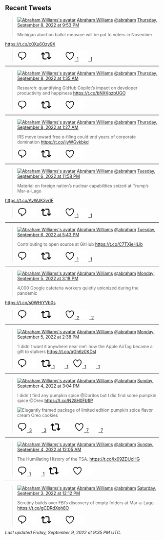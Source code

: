## Recent Tweets

> [![Abraham Williams's avatar](https://pbs.twimg.com/profile_images/897079141719195648/_mvh-QJH_mini.jpg)](https://twitter.com/abraham) [Abraham Williams](https://twitter.com/abraham) [@abraham](https://twitter.com/abraham) [Thursday, September 8, 2022 at 9:53 PM](https://twitter.com/abraham/status/1567994675587387392)
>
> Michigan abortion ballot measure will be put to voters in November

https://t.co/c0Xu6Ozy9X
>
> [![Reply](./images/reply_light.svg#gh-light-mode-only "Reply")](https://twitter.com/intent/tweet?in_reply_to=1567994675587387392#gh-light-mode-only)[![Reply](./images/reply.svg#gh-dark-mode-only "Reply")](https://twitter.com/intent/tweet?in_reply_to=1567994675587387392#gh-dark-mode-only)&emsp;[![Retweet](./images/retweet_light.svg#gh-light-mode-only "Retweet")](https://twitter.com/intent/retweet?tweet_id=1567994675587387392#gh-light-mode-only)[![Retweet](./images/retweet.svg#gh-dark-mode-only "Retweet")](https://twitter.com/intent/retweet?tweet_id=1567994675587387392#gh-dark-mode-only)&emsp;[![Like](./images/like_light.svg#gh-light-mode-only "Like")&ensp;1](https://twitter.com/intent/favorite?tweet_id=1567994675587387392#gh-light-mode-only)[![Like](./images/like.svg#gh-dark-mode-only "Like")&ensp;1](https://twitter.com/intent/favorite?tweet_id=1567994675587387392#gh-dark-mode-only)


---

> [![Abraham Williams's avatar](https://pbs.twimg.com/profile_images/897079141719195648/_mvh-QJH_mini.jpg)](https://twitter.com/abraham) [Abraham Williams](https://twitter.com/abraham) [@abraham](https://twitter.com/abraham) [Thursday, September 8, 2022 at 1:35 AM](https://twitter.com/abraham/status/1567688138742546434)
>
> Research: quantifying GitHub Copilot’s impact on developer productivity and happiness https://t.co/bNXKpzbUGO
>
> [![Reply](./images/reply_light.svg#gh-light-mode-only "Reply")](https://twitter.com/intent/tweet?in_reply_to=1567688138742546434#gh-light-mode-only)[![Reply](./images/reply.svg#gh-dark-mode-only "Reply")](https://twitter.com/intent/tweet?in_reply_to=1567688138742546434#gh-dark-mode-only)&emsp;[![Retweet](./images/retweet_light.svg#gh-light-mode-only "Retweet")](https://twitter.com/intent/retweet?tweet_id=1567688138742546434#gh-light-mode-only)[![Retweet](./images/retweet.svg#gh-dark-mode-only "Retweet")](https://twitter.com/intent/retweet?tweet_id=1567688138742546434#gh-dark-mode-only)&emsp;[![Like](./images/like_light.svg#gh-light-mode-only "Like")](https://twitter.com/intent/favorite?tweet_id=1567688138742546434#gh-light-mode-only)[![Like](./images/like.svg#gh-dark-mode-only "Like")](https://twitter.com/intent/favorite?tweet_id=1567688138742546434#gh-dark-mode-only)


---

> [![Abraham Williams's avatar](https://pbs.twimg.com/profile_images/897079141719195648/_mvh-QJH_mini.jpg)](https://twitter.com/abraham) [Abraham Williams](https://twitter.com/abraham) [@abraham](https://twitter.com/abraham) [Thursday, September 8, 2022 at 1:27 AM](https://twitter.com/abraham/status/1567685986397655040)
>
> IRS move toward free e-filing could end years of corporate domination https://t.co/iiyWGvkbkd
>
> [![Reply](./images/reply_light.svg#gh-light-mode-only "Reply")](https://twitter.com/intent/tweet?in_reply_to=1567685986397655040#gh-light-mode-only)[![Reply](./images/reply.svg#gh-dark-mode-only "Reply")](https://twitter.com/intent/tweet?in_reply_to=1567685986397655040#gh-dark-mode-only)&emsp;[![Retweet](./images/retweet_light.svg#gh-light-mode-only "Retweet")](https://twitter.com/intent/retweet?tweet_id=1567685986397655040#gh-light-mode-only)[![Retweet](./images/retweet.svg#gh-dark-mode-only "Retweet")](https://twitter.com/intent/retweet?tweet_id=1567685986397655040#gh-dark-mode-only)&emsp;[![Like](./images/like_light.svg#gh-light-mode-only "Like")](https://twitter.com/intent/favorite?tweet_id=1567685986397655040#gh-light-mode-only)[![Like](./images/like.svg#gh-dark-mode-only "Like")](https://twitter.com/intent/favorite?tweet_id=1567685986397655040#gh-dark-mode-only)


---

> [![Abraham Williams's avatar](https://pbs.twimg.com/profile_images/897079141719195648/_mvh-QJH_mini.jpg)](https://twitter.com/abraham) [Abraham Williams](https://twitter.com/abraham) [@abraham](https://twitter.com/abraham) [Tuesday, September 6, 2022 at 11:58 PM](https://twitter.com/abraham/status/1567301355492065280)
>
> Material on foreign nation’s nuclear capabilities seized at Trump’s Mar-a-Lago

https://t.co/AvWJK3yrIF
>
> [![Reply](./images/reply_light.svg#gh-light-mode-only "Reply")](https://twitter.com/intent/tweet?in_reply_to=1567301355492065280#gh-light-mode-only)[![Reply](./images/reply.svg#gh-dark-mode-only "Reply")](https://twitter.com/intent/tweet?in_reply_to=1567301355492065280#gh-dark-mode-only)&emsp;[![Retweet](./images/retweet_light.svg#gh-light-mode-only "Retweet")](https://twitter.com/intent/retweet?tweet_id=1567301355492065280#gh-light-mode-only)[![Retweet](./images/retweet.svg#gh-dark-mode-only "Retweet")](https://twitter.com/intent/retweet?tweet_id=1567301355492065280#gh-dark-mode-only)&emsp;[![Like](./images/like_light.svg#gh-light-mode-only "Like")&ensp;1](https://twitter.com/intent/favorite?tweet_id=1567301355492065280#gh-light-mode-only)[![Like](./images/like.svg#gh-dark-mode-only "Like")&ensp;1](https://twitter.com/intent/favorite?tweet_id=1567301355492065280#gh-dark-mode-only)


---

> [![Abraham Williams's avatar](https://pbs.twimg.com/profile_images/897079141719195648/_mvh-QJH_mini.jpg)](https://twitter.com/abraham) [Abraham Williams](https://twitter.com/abraham) [@abraham](https://twitter.com/abraham) [Tuesday, September 6, 2022 at 5:43 PM](https://twitter.com/abraham/status/1567206838831136768)
>
> Contributing to open source at GitHub https://t.co/C7TXjeHLib
>
> [![Reply](./images/reply_light.svg#gh-light-mode-only "Reply")](https://twitter.com/intent/tweet?in_reply_to=1567206838831136768#gh-light-mode-only)[![Reply](./images/reply.svg#gh-dark-mode-only "Reply")](https://twitter.com/intent/tweet?in_reply_to=1567206838831136768#gh-dark-mode-only)&emsp;[![Retweet](./images/retweet_light.svg#gh-light-mode-only "Retweet")](https://twitter.com/intent/retweet?tweet_id=1567206838831136768#gh-light-mode-only)[![Retweet](./images/retweet.svg#gh-dark-mode-only "Retweet")](https://twitter.com/intent/retweet?tweet_id=1567206838831136768#gh-dark-mode-only)&emsp;[![Like](./images/like_light.svg#gh-light-mode-only "Like")&ensp;1](https://twitter.com/intent/favorite?tweet_id=1567206838831136768#gh-light-mode-only)[![Like](./images/like.svg#gh-dark-mode-only "Like")&ensp;1](https://twitter.com/intent/favorite?tweet_id=1567206838831136768#gh-dark-mode-only)


---

> [![Abraham Williams's avatar](https://pbs.twimg.com/profile_images/897079141719195648/_mvh-QJH_mini.jpg)](https://twitter.com/abraham) [Abraham Williams](https://twitter.com/abraham) [@abraham](https://twitter.com/abraham) [Monday, September 5, 2022 at 3:18 PM](https://twitter.com/abraham/status/1566808016749568001)
>
> 4,000 Google cafeteria workers quietly unionized during the pandemic

https://t.co/s0WHiYVb0s
>
> [![Reply](./images/reply_light.svg#gh-light-mode-only "Reply")](https://twitter.com/intent/tweet?in_reply_to=1566808016749568001#gh-light-mode-only)[![Reply](./images/reply.svg#gh-dark-mode-only "Reply")](https://twitter.com/intent/tweet?in_reply_to=1566808016749568001#gh-dark-mode-only)&emsp;[![Retweet](./images/retweet_light.svg#gh-light-mode-only "Retweet")](https://twitter.com/intent/retweet?tweet_id=1566808016749568001#gh-light-mode-only)[![Retweet](./images/retweet.svg#gh-dark-mode-only "Retweet")](https://twitter.com/intent/retweet?tweet_id=1566808016749568001#gh-dark-mode-only)&emsp;[![Like](./images/like_light.svg#gh-light-mode-only "Like")&ensp;2](https://twitter.com/intent/favorite?tweet_id=1566808016749568001#gh-light-mode-only)[![Like](./images/like.svg#gh-dark-mode-only "Like")&ensp;2](https://twitter.com/intent/favorite?tweet_id=1566808016749568001#gh-dark-mode-only)


---

> [![Abraham Williams's avatar](https://pbs.twimg.com/profile_images/897079141719195648/_mvh-QJH_mini.jpg)](https://twitter.com/abraham) [Abraham Williams](https://twitter.com/abraham) [@abraham](https://twitter.com/abraham) [Monday, September 5, 2022 at 2:38 PM](https://twitter.com/abraham/status/1566797887773806597)
>
> ‘I didn’t want it anywhere near me’: how the Apple AirTag became a gift to stalkers https://t.co/qGh6z0KDsI
>
> [![Reply](./images/reply_light.svg#gh-light-mode-only "Reply")](https://twitter.com/intent/tweet?in_reply_to=1566797887773806597#gh-light-mode-only)[![Reply](./images/reply.svg#gh-dark-mode-only "Reply")](https://twitter.com/intent/tweet?in_reply_to=1566797887773806597#gh-dark-mode-only)&emsp;[![Retweet](./images/retweet_light.svg#gh-light-mode-only "Retweet")&ensp;1](https://twitter.com/intent/retweet?tweet_id=1566797887773806597#gh-light-mode-only)[![Retweet](./images/retweet.svg#gh-dark-mode-only "Retweet")&ensp;1](https://twitter.com/intent/retweet?tweet_id=1566797887773806597#gh-dark-mode-only)&emsp;[![Like](./images/like_light.svg#gh-light-mode-only "Like")&ensp;1](https://twitter.com/intent/favorite?tweet_id=1566797887773806597#gh-light-mode-only)[![Like](./images/like.svg#gh-dark-mode-only "Like")&ensp;1](https://twitter.com/intent/favorite?tweet_id=1566797887773806597#gh-dark-mode-only)


---

> [![Abraham Williams's avatar](https://pbs.twimg.com/profile_images/897079141719195648/_mvh-QJH_mini.jpg)](https://twitter.com/abraham) [Abraham Williams](https://twitter.com/abraham) [@abraham](https://twitter.com/abraham) [Sunday, September 4, 2022 at 3:04 PM](https://twitter.com/abraham/status/1566442026601676801)
>
> I didn't find any pumpkin spice @Doritos but I did find some pumpkin spice @Oreo https://t.co/N28H0Fb1lP
>
> ![Elegantly framed package of limited edition pumpkin spice flavor cream Oreo cookies](https://pbs.twimg.com/media/Fb0ePq-XkAAP3W8.jpg)
>
> [![Reply](./images/reply_light.svg#gh-light-mode-only "Reply")&ensp;3](https://twitter.com/intent/tweet?in_reply_to=1566442026601676801#gh-light-mode-only)[![Reply](./images/reply.svg#gh-dark-mode-only "Reply")&ensp;3](https://twitter.com/intent/tweet?in_reply_to=1566442026601676801#gh-dark-mode-only)&emsp;[![Retweet](./images/retweet_light.svg#gh-light-mode-only "Retweet")](https://twitter.com/intent/retweet?tweet_id=1566442026601676801#gh-light-mode-only)[![Retweet](./images/retweet.svg#gh-dark-mode-only "Retweet")](https://twitter.com/intent/retweet?tweet_id=1566442026601676801#gh-dark-mode-only)&emsp;[![Like](./images/like_light.svg#gh-light-mode-only "Like")&ensp;7](https://twitter.com/intent/favorite?tweet_id=1566442026601676801#gh-light-mode-only)[![Like](./images/like.svg#gh-dark-mode-only "Like")&ensp;7](https://twitter.com/intent/favorite?tweet_id=1566442026601676801#gh-dark-mode-only)


---

> [![Abraham Williams's avatar](https://pbs.twimg.com/profile_images/897079141719195648/_mvh-QJH_mini.jpg)](https://twitter.com/abraham) [Abraham Williams](https://twitter.com/abraham) [@abraham](https://twitter.com/abraham) [Sunday, September 4, 2022 at 12:05 AM](https://twitter.com/abraham/status/1566215756584476674)
>
> The Humiliating History of the TSA.
https://t.co/Ix09ZDUcHG
>
> [![Reply](./images/reply_light.svg#gh-light-mode-only "Reply")&ensp;1](https://twitter.com/intent/tweet?in_reply_to=1566215756584476674#gh-light-mode-only)[![Reply](./images/reply.svg#gh-dark-mode-only "Reply")&ensp;1](https://twitter.com/intent/tweet?in_reply_to=1566215756584476674#gh-dark-mode-only)&emsp;[![Retweet](./images/retweet_light.svg#gh-light-mode-only "Retweet")](https://twitter.com/intent/retweet?tweet_id=1566215756584476674#gh-light-mode-only)[![Retweet](./images/retweet.svg#gh-dark-mode-only "Retweet")](https://twitter.com/intent/retweet?tweet_id=1566215756584476674#gh-dark-mode-only)&emsp;[![Like](./images/like_light.svg#gh-light-mode-only "Like")](https://twitter.com/intent/favorite?tweet_id=1566215756584476674#gh-light-mode-only)[![Like](./images/like.svg#gh-dark-mode-only "Like")](https://twitter.com/intent/favorite?tweet_id=1566215756584476674#gh-dark-mode-only)


---

> [![Abraham Williams's avatar](https://pbs.twimg.com/profile_images/897079141719195648/_mvh-QJH_mini.jpg)](https://twitter.com/abraham) [Abraham Williams](https://twitter.com/abraham) [@abraham](https://twitter.com/abraham) [Saturday, September 3, 2022 at 12:12 PM](https://twitter.com/abraham/status/1566036515490258947)
>
> Scrutiny builds over FBI’s discovery of empty folders at Mar-a-Lago.
https://t.co/gCDRdXqh8O
>
> [![Reply](./images/reply_light.svg#gh-light-mode-only "Reply")](https://twitter.com/intent/tweet?in_reply_to=1566036515490258947#gh-light-mode-only)[![Reply](./images/reply.svg#gh-dark-mode-only "Reply")](https://twitter.com/intent/tweet?in_reply_to=1566036515490258947#gh-dark-mode-only)&emsp;[![Retweet](./images/retweet_light.svg#gh-light-mode-only "Retweet")](https://twitter.com/intent/retweet?tweet_id=1566036515490258947#gh-light-mode-only)[![Retweet](./images/retweet.svg#gh-dark-mode-only "Retweet")](https://twitter.com/intent/retweet?tweet_id=1566036515490258947#gh-dark-mode-only)&emsp;[![Like](./images/like_light.svg#gh-light-mode-only "Like")](https://twitter.com/intent/favorite?tweet_id=1566036515490258947#gh-light-mode-only)[![Like](./images/like.svg#gh-dark-mode-only "Like")](https://twitter.com/intent/favorite?tweet_id=1566036515490258947#gh-dark-mode-only)


_Last updated Friday, September 9, 2022 at 9:35 PM UTC._
